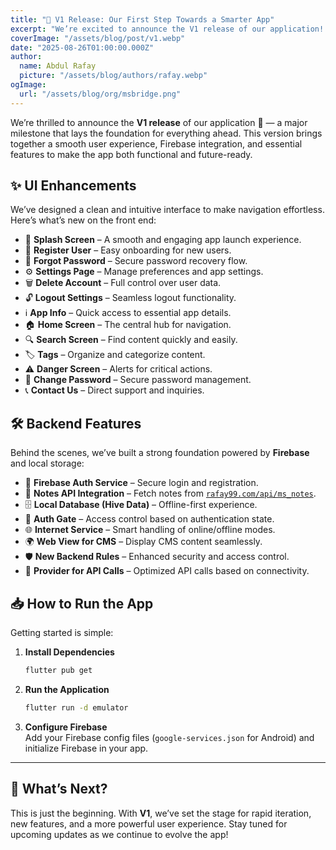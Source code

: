 ```yaml
---
title: "🚀 V1 Release: Our First Step Towards a Smarter App"
excerpt: "We’re excited to announce the V1 release of our application! This version introduces a sleek UI, Firebase-powered authentication, offline support, and essential features to kickstart the user experience."
coverImage: "/assets/blog/post/v1.webp"
date: "2025-08-26T01:00:00.000Z"
author:
  name: Abdul Rafay
  picture: "/assets/blog/authors/rafay.webp"
ogImage:
  url: "/assets/blog/org/msbridge.png"
---
```


We’re thrilled to announce the **V1 release** of our application 🎉 — a major milestone that lays the foundation for everything ahead. This version brings together a smooth user experience, Firebase integration, and essential features to make the app both functional and future-ready.  


## ✨ UI Enhancements  

We’ve designed a clean and intuitive interface to make navigation effortless. Here’s what’s new on the front end:  

- 🚀 **Splash Screen** – A smooth and engaging app launch experience.  
- 📝 **Register User** – Easy onboarding for new users.  
- 🔐 **Forgot Password** – Secure password recovery flow.  
- ⚙️ **Settings Page** – Manage preferences and app settings.  
- 🗑 **Delete Account** – Full control over user data.  
- 🔓 **Logout Settings** – Seamless logout functionality.  
- ℹ️ **App Info** – Quick access to essential app details.  
- 🏠 **Home Screen** – The central hub for navigation.  
- 🔍 **Search Screen** – Find content quickly and easily.  
- 🏷 **Tags** – Organize and categorize content.  
- ⚠️ **Danger Screen** – Alerts for critical actions.  
- 🔑 **Change Password** – Secure password management.  
- 📞 **Contact Us** – Direct support and inquiries.  



## 🛠 Backend Features  

Behind the scenes, we’ve built a strong foundation powered by **Firebase** and local storage:  

- 🔑 **Firebase Auth Service** – Secure login and registration.  
- 📄 **Notes API Integration** – Fetch notes from [`rafay99.com/api/ms_notes`](https://rafay99.com/api/ms_notes).  
- 🗄 **Local Database (Hive Data)** – Offline-first experience.  
- 🚪 **Auth Gate** – Access control based on authentication state.  
- 🌐 **Internet Service** – Smart handling of online/offline modes.  
- 🌍 **Web View for CMS** – Display CMS content seamlessly.  
- 🛡 **New Backend Rules** – Enhanced security and access control.  
- 🔗 **Provider for API Calls** – Optimized API calls based on connectivity.  


## 📥 How to Run the App  

Getting started is simple:  

1. **Install Dependencies**  
   ```bash
   flutter pub get
   ```

2. **Run the Application**  
   ```bash
   flutter run -d emulator
   ```

3. **Configure Firebase**  
   Add your Firebase config files (`google-services.json` for Android) and initialize Firebase in your app.  

---

## 🚀 What’s Next?  

This is just the beginning. With **V1**, we’ve set the stage for rapid iteration, new features, and a more powerful user experience. Stay tuned for upcoming updates as we continue to evolve the app!  
